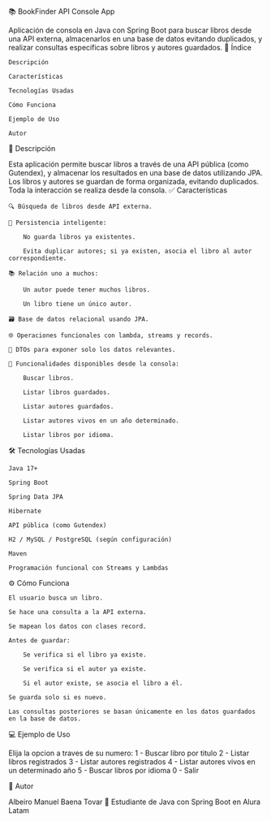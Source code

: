 📚 BookFinder API Console App

Aplicación de consola en Java con Spring Boot para buscar libros desde una API externa, almacenarlos en una base de datos evitando duplicados, y realizar consultas específicas sobre libros y autores guardados.
📌 Índice

    Descripción

    Características

    Tecnologías Usadas

    Cómo Funciona

    Ejemplo de Uso

    Autor

📝 Descripción

Esta aplicación permite buscar libros a través de una API pública (como Gutendex), y almacenar los resultados en una base de datos utilizando JPA. Los libros y autores se guardan de forma organizada, evitando duplicados. Toda la interacción se realiza desde la consola.
✅ Características

    🔍 Búsqueda de libros desde API externa.

    🧠 Persistencia inteligente:

        No guarda libros ya existentes.

        Evita duplicar autores; si ya existen, asocia el libro al autor correspondiente.

    📚 Relación uno a muchos:

        Un autor puede tener muchos libros.

        Un libro tiene un único autor.

    🗃️ Base de datos relacional usando JPA.

    🌐 Operaciones funcionales con lambda, streams y records.

    🧾 DTOs para exponer solo los datos relevantes.

    🧪 Funcionalidades disponibles desde la consola:

        Buscar libros.

        Listar libros guardados.

        Listar autores guardados.

        Listar autores vivos en un año determinado.

        Listar libros por idioma.

🛠️ Tecnologías Usadas

    Java 17+

    Spring Boot

    Spring Data JPA

    Hibernate

    API pública (como Gutendex)

    H2 / MySQL / PostgreSQL (según configuración)

    Maven

    Programación funcional con Streams y Lambdas

⚙️ Cómo Funciona

    El usuario busca un libro.

    Se hace una consulta a la API externa.

    Se mapean los datos con clases record.

    Antes de guardar:

        Se verifica si el libro ya existe.

        Se verifica si el autor ya existe.

        Si el autor existe, se asocia el libro a él.

    Se guarda solo si es nuevo.

    Las consultas posteriores se basan únicamente en los datos guardados en la base de datos.

💻 Ejemplo de Uso

Elija la opcion a traves de su numero:
1 - Buscar libro por titulo
2 - Listar libros registrados
3 - Listar autores registrados
4 - Listar autores vivos en un determinado año 
5 - Buscar libros por idioma
0 - Salir

👤 Autor

Albeiro Manuel Baena Tovar
💼 Estudiante de Java con Spring Boot en Alura Latam
